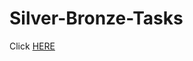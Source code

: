 # Silver-Bronze-Tasks
Click [HERE](https://github.com/ChestertonCC/Silver-Bronze-Tasks/tree/master/PROGRAMMING%20-%20BRONZE%20LEVEL%20TASKS)
